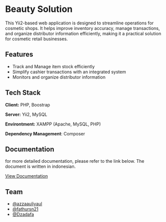 
# Beauty Solution

This Yii2-based web application is designed to streamline operations for cosmetic shops. It helps improve inventory accuracy, manage transactions, and organize distributor information efficiently, making it a practical solution for cosmetic retail businesses.

## Features

- Track and Manage item stock efficiently
- Simplify cashier transactions with an integrated system
- Monitors and organize distributor information


## Tech Stack

**Client:** PHP, Boostrap

**Server:** Yii2, MySQL

**Environtment:** XAMPP (Apache, MySQL, PHP)

**Dependency Management**: Composer

## Documentation

for more detailed documentation, please refer to the link below. The document is written in indonesian.

[View Documentation](/document/project_documentation.docx)


## Team

- [@azzaauliyaul](https://github.com/azzaauliyaul)
- [@fathursn21](https://github.com/fathursn21)
- [@Dzadafa](https://github.com/dzadaafa)

